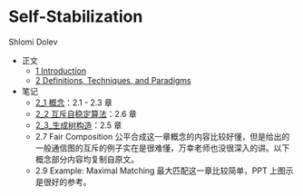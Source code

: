# Self-Stabilization

Shlomi Dolev

- 正文
  - [1 Introduction](book_1.md)
  - [2 Definitions, Techniques, and Paradigms](book_2.md)
- 笔记
  - [2_1 概念](note_2_1.md)：2.1 - 2.3 章
  - [2_2 互斥自稳定算法](note_2_2.md)：2.6 章
  - [2_3_生成树构造](note_2_3.md)：2.5 章
  - 2.7 Fair Composition 公平合成这一章概念的内容比较好懂，但是给出的一般通信图的互斥的例子实在是很难懂，万幸老师也没很深入的讲。以下概念部分内容均复制自原文。
  - 2.9 Example: Maximal Matching 最大匹配这一章比较简单，PPT 上图示是很好的参考。
